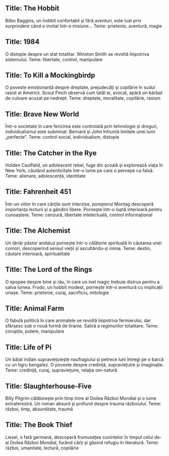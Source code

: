 ## Title: The Hobbit
Bilbo Baggins, un hobbit confortabil și fără aventuri, este luat prin surprindere când e invitat într-o misiune...
Teme: prietenie, aventură, magie

## Title: 1984
O distopie despre un stat totalitar. Winston Smith se revoltă împotriva sistemului.
Teme: libertate, control, manipulare

## Title: To Kill a Mockingbirdp
O poveste emoționantă despre dreptate, prejudecăți și copilărie în sudul rasist al Americii. Scout Finch observă cum tatăl ei, avocat, apără un bărbat de culoare acuzat pe nedrept.
Teme: dreptate, moralitate, copilărie, rasism

## Title: Brave New World
Într-o societate în care fericirea este controlată prin tehnologie și droguri, individualismul este subminat. Bernard și John înfruntă limitele unei lumi „perfecte”.
Teme: control social, individualism, distopie

## Title: The Catcher in the Rye
Holden Caulfield, un adolescent rebel, fuge din școală și explorează viața în New York, căutând autenticitate într-o lume pe care o percepe ca falsă.
Teme: alienare, adolescență, identitate

## Title: Fahrenheit 451
Într-un viitor în care cărțile sunt interzise, pompierul Montag descoperă importanța lecturii și a gândirii libere. Pornește într-o luptă interioară pentru cunoaștere.
Teme: cenzură, libertate intelectuală, control informațional

## Title: The Alchemist
Un tânăr păstor andaluz pornește într-o călătorie spirituală în căutarea unei comori, descoperind sensul vieții și ascultându-și inima.
Teme: destin, căutare interioară, spiritualitate

## Title: The Lord of the Rings
O epopee despre bine și rău, în care un inel magic trebuie distrus pentru a salva lumea. Frodo, un hobbit modest, pornește într-o aventură cu implicații uriașe.
Teme: prietenie, curaj, sacrificiu, mitologie

## Title: Animal Farm
O fabulă politică în care animalele se revoltă împotriva fermierului, dar sfârșesc sub o nouă formă de tiranie. Satiră a regimurilor totalitare.
Teme: corupție, putere, manipulare

## Title: Life of Pi
Un băiat indian supraviețuiește naufragiului și petrece luni întregi pe o barcă cu un tigru bengalez. O poveste despre credință, supraviețuire și imaginație.
Teme: credință, curaj, supraviețuire, relația om-natură

## Title: Slaughterhouse-Five
Billy Pilgrim călătorește prin timp între al Doilea Război Mondial și o lume extraterestră. Un roman absurd și profund despre trauma războiului.
Teme: război, timp, absurditate, traumă

## Title: The Book Thief
Liesel, o fată germană, descoperă frumusețea cuvintelor în timpul celui de-al Doilea Război Mondial, furând cărți și găsind refugiu în literatură.
Teme: război, umanitate, lectură, copilărie
